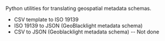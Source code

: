 Python utilities for translating geospatial metadata schemas.

- CSV template to ISO 19139
- ISO 19139 to JSON (GeoBlacklight metadata schema)
- CSV to JSON (Geoblacklight metadata schema) -- Not done
